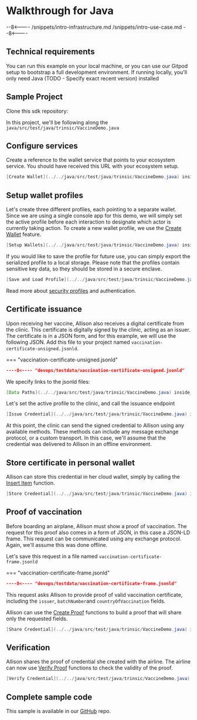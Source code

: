 # Walkthrough for Java

--8<----
/snippets/intro-infrastructure.md
/snippets/intro-use-case.md
--8<----

## Technical requirements

You can run this example on your local machine, or you can use our Gitpod setup to bootstrap a full development environment. If running locally, you'll only need Java (TODO - Specify exact recent version) installed

## Sample Project

Clone this sdk repository: <link>

In this project, we'll be following along the `java/src/test/java/trinsic/VaccineDemo.java`


## Configure services

Create a reference to the wallet service that points to your ecosystem service. You should have received this URL with your ecosystem setup. 

<!--codeinclude-->
```java
[Create Wallet](../../java/src/test/java/trinsic/VaccineDemo.java) inside_block:createService
```
<!--/codeinclude-->

## Setup wallet profiles

Let's create three different profiles, each pointing to a separate wallet. Since we are using a single console app for this demo, we will simply set the active profile before each interaction to designate which actor is currently taking action.
To create a new wallet profile, we use the [Create Wallet](../reference/services/wallet-service/#create-wallet) feature.

<!--codeinclude-->
```java
[Setup Wallets](../../java/src/test/java/trinsic/VaccineDemo.java) inside_block:setupActors
```
<!--/codeinclude-->

If you would like to save the profile for future use, you can simply export the serialized profile to a local storage. Please note that the profiles contain sensitive key data, so they should be stored in a secure enclave.

<!--codeinclude-->
```java
[Save and Load Profile](../../java/src/test/java/trinsic/VaccineDemo.java) inside_block:storeAndRecallProfile
```
<!--/codeinclude-->

Read more about [security profiles](../reference/index.md#authorization) and authentication.

## Certificate issuance

Upon receiving her vaccine, Allison also receives a digital certificate from the clinic. This certificate is digitally signed by the clinic, acting as an issuer.
The certificate is in a JSON form, and for this example, we will use the following JSON. Add this file to your project named `vaccination-certificate-unsigned.jsonld`.

=== "vaccination-certificate-unsigned.jsonld"
```json
----8<---- "devops/testdata/vaccination-certificate-unsigned.jsonld"
```

We specify links to the jsonld files:
<!--codeinclude-->
```java
[Data Paths](../../java/src/test/java/trinsic/VaccineDemo.java) inside_block:pathData
```
<!--/codeinclude-->

Let's set the active profile to the clinic, and call the issuance endpoint
<!--codeinclude-->
```java
[Issue Credential](../../java/src/test/java/trinsic/VaccineDemo.java) inside_block:issueCredential
```
<!--/codeinclude-->

At this point, the clinic can send the signed credential to Allison using any available methods. These methods can include any message exchange protocol, or a custom transport. In this case, we'll assume that the credential was delivered to Allison in an offline environment.

## Store certificate in personal wallet

Allison can store this credential in her cloud wallet, simply by calling the [Insert Item](../reference/services/wallet-service/#insert-record) function.

<!--codeinclude-->
```java
[Store Credential](../../java/src/test/java/trinsic/VaccineDemo.java) inside_block:storeCredential
```
<!--/codeinclude-->

## Proof of vaccination

Before boarding an airplane, Allison must show a proof of vaccination. The request for this proof also comes in a form of JSON, in this case a JSON-LD frame.
This request can be communicated using any exchange protocol. Again, we'll assume this was done offline.

Let's save this request in a file named `vaccination-certificate-frame.jsonld`

=== "vaccination-certificate-frame.jsonld"
```json
----8<---- "devops/testdata/vaccination-certificate-frame.jsonld"
```

This request asks Allison to provide proof of valid vaccination certificate, including the `issuer`, `batchNumber`and `countryOfVaccination` fields.

Allison can use the [Create Proof](../reference/services/wallet-service/#create-proof) functions to build a proof that will share only the requested fields.

<!--codeinclude-->
```java
[Share Credential](../../java/src/test/java/trinsic/VaccineDemo.java) inside_block:shareCredential
```
<!--/codeinclude-->

## Verification

Allison shares the proof of credential she created with the airline. The airline can now use [Verify Proof](../reference/services/wallet-service/#verify-proof) functions to check the validity of the proof.

<!--codeinclude-->
```java
[Verify Credential](../../java/src/test/java/trinsic/VaccineDemo.java) inside_block:verifyCredential
```
<!--/codeinclude-->

## Complete sample code

This sample is available in our [GitHub](https://github.com/trinsic-id/sdk/tree/main/java/src/test/java) repo.

